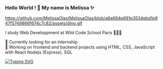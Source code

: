 ### Hello World ! 👋 My name is Melissa ✨

https://github.com/MelissaOlas/MelissaOlas/blob/a6e664e691e3534ebd1e847f5749866f674c7c82/assets/dino.gif

I study Web Developpment at Wild Code School Paris 👩🏻‍💻

👀 Currently looking for an internship </br>
🌱 Working on frontend and backend projects using HTML, CSS, JavaScript with React Nodejs (Express), SQL </br>
 
[![Typing SVG](https://readme-typing-svg.herokuapp.com?color=%23CA5E36&size=23&lines=Web+developer+in+training;Wild+Code+School+student)](https://git.io/typing-svg)
